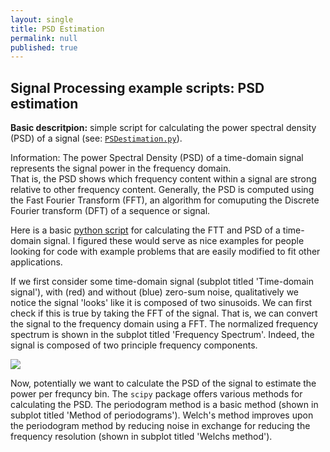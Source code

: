 ```yaml
---
layout: single
title: PSD Estimation
permalink: null
published: true
---
```


## Signal Processing example scripts: PSD estimation


**Basic descritpion:** simple script for calculating the power spectral density (PSD) of a signal (see: [`PSDestimation.py`](https://github.com/richkylet/analysis-tools/blob/gh-pages/PSDestimation.py)). 

Information: The power Spectral Density (PSD) of a time-domain signal represents the signal power in the frequency domain.  
That is, the PSD shows which frequency content within a signal are strong relative to other frequency content. 
Generally, the PSD is computed using the Fast Fourier Transform (FFT), an algorithm for comuputing the Discrete Fourier transform (DFT) of a sequence or signal.   

Here is a basic [python script](https://github.com/richkylet/analysis-tools/blob/gh-pages/PSDestimation.py) for calculating the FTT and PSD of a time-domain signal. 
I figured these would serve as nice examples for people looking for code with example problems that are easily modified to fit other applications. 

If we first consider some time-domain signal (subplot titled 'Time-domain signal'), with (red) and without (blue) zero-sum noise, qualitatively we notice the signal 'looks' like it is composed of two sinusoids. We can first check if this is true by taking the FFT of the signal. That is, we can convert the signal to the frequency domain using a FFT. The normalized frequency spectrum is shown in the subplot titled 'Frequency Spectrum'. Indeed, the signal is composed of two principle frequency components. 

![]({{site.baseurl}}https://github.com/richkylet/analysis-tools/blob/gh-pages/images/PSD.jpeg?raw=true)

Now, potentially we want to calculate the PSD of the signal to estimate the power per frequncy bin. 
The `scipy` package offers various methods for calculating the PSD. 
The periodogram method is a basic method (shown in subplot titled 'Method of periodograms').
Welch's method improves upon the periodogram method by reducing noise in 
exchange for reducing the frequency resolution (shown in subplot titled 'Welchs method').










